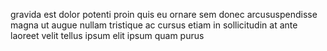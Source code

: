 gravida est dolor potenti proin quis eu ornare sem donec arcususpendisse magna ut augue nullam tristique ac cursus etiam in sollicitudin at ante laoreet velit tellus ipsum elit ipsum quam purus